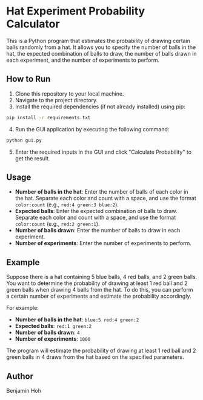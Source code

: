 # Hat Experiment Probability Calculator

This is a Python program that estimates the probability of drawing certain balls randomly from a hat. It allows you to specify the number of balls in the hat, the expected combination of balls to draw, the number of balls drawn in each experiment, and the number of experiments to perform.

## How to Run

1. Clone this repository to your local machine.
2. Navigate to the project directory.
3. Install the required dependencies (if not already installed) using pip:

```bash
pip install -r requirements.txt
```

4. Run the GUI application by executing the following command:

```bash
python gui.py
```

5. Enter the required inputs in the GUI and click "Calculate Probability" to get the result.

## Usage

- **Number of balls in the hat**: Enter the number of balls of each color in the hat. Separate each color and count with a space, and use the format `color:count` (e.g., `red:4 green:3 blue:2`).
- **Expected balls**: Enter the expected combination of balls to draw. Separate each color and count with a space, and use the format `color:count` (e.g., `red:2 green:1`).
- **Number of balls drawn**: Enter the number of balls to draw in each experiment.
- **Number of experiments**: Enter the number of experiments to perform.

## Example

Suppose there is a hat containing 5 blue balls, 4 red balls, and 2 green balls. You want to determine the probability of drawing at least 1 red ball and 2 green balls when drawing 4 balls from the hat. To do this, you can perform a certain number of experiments and estimate the probability accordingly.

For example:

- **Number of balls in the hat**: `blue:5 red:4 green:2`
- **Expected balls**: `red:1 green:2`
- **Number of balls drawn**: `4`
- **Number of experiments**: `1000`

The program will estimate the probability of drawing at least 1 red ball and 2 green balls in 4 draws from the hat based on the specified parameters.

## Author

Benjamin Hoh